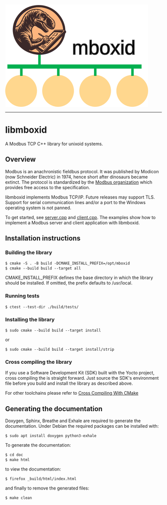 
![logo](./doc/mboxid_logo.svg)

---
# libmboxid

A Modbus TCP C++ library for unixoid systems.

## Overview

Modbus is an anachronistic fieldbus protocol. It was published by
Modicon (now Schneider Electric) in 1974, hence short after dinosaurs
became extinct. The protocol is standardized by the 
[Modbus organization](https://www.modbus.org) which provides free
access to the specification.

libmboxid implements Modbus TCP/IP. Future releases may support TLS.
Support for serial communication lines and/or a port to the Windows
operating system is not panned.

To get started, see [server.cpp](./examples/server.cpp) and
[client.cpp](./examples/client.cpp). The examples show how to implement
a Modbus server and client application with libmboxid.

## Installation instructions

### Building the library

```
$ cmake -S . -B build -DCMAKE_INSTALL_PREFIX=/opt/mboxid
$ cmake --build build --target all
```

CMAKE\_INSTALL\_PREFIX defines the base directory in which the library
should be installed. If omitted, the prefix defaults to /usr/local.

### Running tests


```
$ ctest --test-dir ./build/tests/
```

### Installing the library

```
$ sudo cmake --build build --target install
```

or

```
$ sudo cmake --build build --target install/strip
```

### Cross compiling the library

If you use a Software Development Kit (SDK) built with the Yocto project,
cross compiling the is straight forward. Just source the SDK's environment file
before you build and install the library as described above.

For other toolchains please refer to
[Cross Compiling With CMake](https://cmake.org/cmake/help/book/mastering-cmake/chapter/Cross%20Compiling%20With%20CMake.html)

## Generating the documentation

Doxygen, Sphinx, Breathe and Exhale are required to generate the
documentation. Under Debian the required packages can be installed with:

```
$ sudo apt install doxygen python3-exhale
```

To generate the documentation:

```
$ cd doc
$ make html
```

to view the documentation:

```
$ firefox _build/html/index.html
```

and finally to remove the generated files:

```
$ make clean
```

